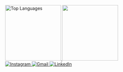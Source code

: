 <div>
  <a href="https://github.com/Rudst0n" target="_blank">
    <img loading="lazy" height="180em" src="https://github-readme-stats.vercel.app/api/top-langs/?username=Rudst0n&layout=compact&langs_count=7&theme=dracula" alt="Top Languages"/>
    <img loading="lazy" height="180em" src="https://github-readme-stats.vercel.app/api?username=Rudst0n&show_icons=true&theme=dracula&include_all_commits=true&count_private=true"/>
  </a>
</div>

<div>
  <a href="https://www.instagram.com/rudst0n?igsh=cHdyZGFtd3g1Z2Q5" target="_blank">
    <img loading="lazy" src="https://img.shields.io/badge/-Instagram-%23E4405F?style=for-the-badge&logo=instagram&logoColor=white" alt="Instagram"/>
  </a>
  <a href="mailto:rudston10@gmail.com">
    <img loading="lazy" src="https://img.shields.io/badge/Gmail-D14836?style=for-the-badge&logo=gmail&logoColor=white" alt="Gmail"/>
  </a>
  <a href="https://www.linkedin.com/in/rudston-ramos-63a550264/" target="_blank">
    <img loading="lazy" src="https://img.shields.io/badge/-LinkedIn-%230077B5?style=for-the-badge&logo=linkedin&logoColor=white" alt="LinkedIn"/>
  </a>
</div>
